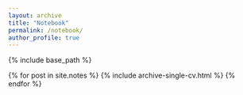 ```yaml
---
layout: archive
title: "Notebook"
permalink: /notebook/
author_profile: true
---
```





{% include base_path %}

{% for post in site.notes %}
  {% include archive-single-cv.html %}
{% endfor %}
